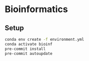 # Bioinformatics

## Setup

```bash
conda env create -f environment.yml
conda activate bioinf
pre-commit install
pre-commit autoupdate
```
